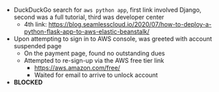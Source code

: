 - DuckDuckGo search for `aws python app`, first link involved Django, second was a full tutorial, third was developer center
    - 4th link: https://blog.seamlesscloud.io/2020/07/how-to-deploy-a-python-flask-app-to-aws-elastic-beanstalk/
- Upon attempting to sign in to AWS console, was greeted with account suspended page
    - On the payment page, found no outstanding dues
    - Attempted to re-sign-up via the AWS free tier link
        - https://aws.amazon.com/free/
        - Waited for email to arrive to unlock account
- **BLOCKED**